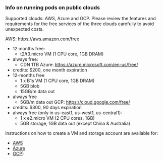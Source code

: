 ### Info on running pods on public clouds

Supported clouds: AWS, Azure and GCP.
Please review the features and requirements for the free services of the three clouds carefully to avoid unexpected costs.

AWS: https://aws.amazon.com/free
- 12 months free:
  - t2/t3.micro VM (1 CPU core, 1GB DRAM)
- always free:
   - CDN 1TB
Azure: https://azure.microsoft.com/en-us/free/
- credits: $200, one month expiration
- 12-months free
  - 1 x B1s VM (1 CPU core, 1GB DRAM)
  - 5GB blob
  - 15GB/m data out
- always free
  - 5GB/m data out
GCP: https://cloud.google.com/free/
- credits: $300, 90 days expiration
- always free (only in us-east1, us-west1, us-central1):
  - 1 x e2.micro VM (2 CPU cores, 1GB)
  - 5GB storage, 1GB data out (except China & Australia)

Instructions on how to create a VM and storage account are available for:
- [AWS](https://github.com/StevenHessing/byoda-python/blob/master/docs/infrastructure/aws-vm-pod.md)
- [Azure](https://github.com/StevenHessing/byoda-python/blob/master/docs/infrastructure/azure-vm-pod.md)
- [GCP](https://github.com/StevenHessing/byoda-python/blob/master/docs/infrastructure/gcp-vm-pod.md))